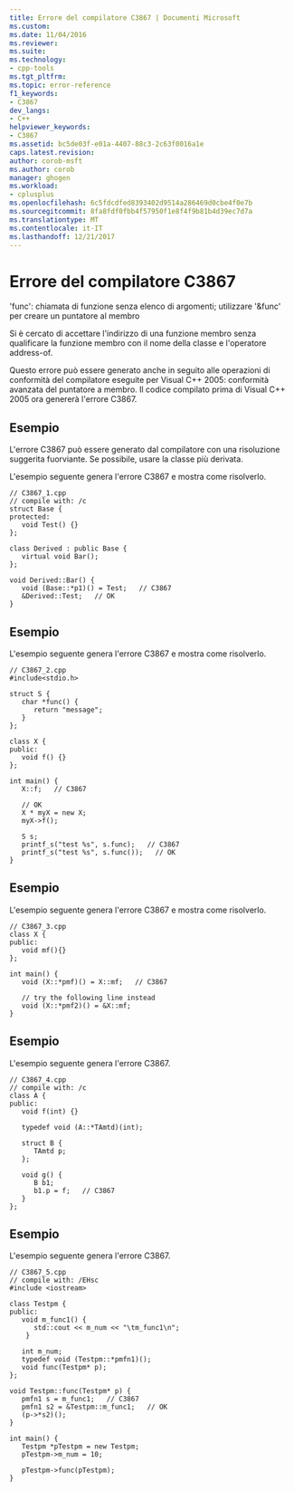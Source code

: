 ```yaml
---
title: Errore del compilatore C3867 | Documenti Microsoft
ms.custom: 
ms.date: 11/04/2016
ms.reviewer: 
ms.suite: 
ms.technology:
- cpp-tools
ms.tgt_pltfrm: 
ms.topic: error-reference
f1_keywords:
- C3867
dev_langs:
- C++
helpviewer_keywords:
- C3867
ms.assetid: bc5de03f-e01a-4407-88c3-2c63f0016a1e
caps.latest.revision: 
author: corob-msft
ms.author: corob
manager: ghogen
ms.workload:
- cplusplus
ms.openlocfilehash: 6c5fdcdfed8393402d9514a286469d0cbe4f0e7b
ms.sourcegitcommit: 8fa8fdf0fbb4f57950f1e8f4f9b81b4d39ec7d7a
ms.translationtype: MT
ms.contentlocale: it-IT
ms.lasthandoff: 12/21/2017
---
```

# <a name="compiler-error-c3867"></a>Errore del compilatore C3867
'func': chiamata di funzione senza elenco di argomenti; utilizzare '&func' per creare un puntatore al membro  
  
 Si è cercato di accettare l'indirizzo di una funzione membro senza qualificare la funzione membro con il nome della classe e l'operatore address-of.  
  
 Questo errore può essere generato anche in seguito alle operazioni di conformità del compilatore eseguite per Visual C++ 2005: conformità avanzata del puntatore a membro. Il codice compilato prima di Visual C++ 2005 ora genererà l'errore C3867.  
  
## <a name="example"></a>Esempio  
 L'errore C3867 può essere generato dal compilatore con una risoluzione suggerita fuorviante. Se possibile, usare la classe più derivata.  
  
 L'esempio seguente genera l'errore C3867 e mostra come risolverlo.  
  
```  
// C3867_1.cpp  
// compile with: /c  
struct Base {   
protected:   
   void Test() {}  
};  
  
class Derived : public Base {   
   virtual void Bar();  
};  
  
void Derived::Bar() {  
   void (Base::*p1)() = Test;   // C3867  
   &Derived::Test;   // OK  
}  
```  
  
## <a name="example"></a>Esempio  
 L'esempio seguente genera l'errore C3867 e mostra come risolverlo.  
  
```  
// C3867_2.cpp  
#include<stdio.h>  
  
struct S {  
   char *func() {  
      return "message";  
   }  
};  
  
class X {  
public:  
   void f() {}  
};  
  
int main() {  
   X::f;   // C3867  
  
   // OK  
   X * myX = new X;  
   myX->f();  
  
   S s;  
   printf_s("test %s", s.func);   // C3867  
   printf_s("test %s", s.func());   // OK  
}  
```  
  
## <a name="example"></a>Esempio  
 L'esempio seguente genera l'errore C3867 e mostra come risolverlo.  
  
```  
// C3867_3.cpp  
class X {  
public:  
   void mf(){}  
};  
  
int main() {  
   void (X::*pmf)() = X::mf;   // C3867  
  
   // try the following line instead  
   void (X::*pmf2)() = &X::mf;  
}  
```  
  
## <a name="example"></a>Esempio  
 L'esempio seguente genera l'errore C3867.  
  
```  
// C3867_4.cpp  
// compile with: /c  
class A {  
public:  
   void f(int) {}  
  
   typedef void (A::*TAmtd)(int);  
  
   struct B {  
      TAmtd p;  
   };  
  
   void g() {  
      B b1;  
      b1.p = f;   // C3867  
   }  
};  
```  
  
## <a name="example"></a>Esempio  
 L'esempio seguente genera l'errore C3867.  
  
```  
// C3867_5.cpp  
// compile with: /EHsc  
#include <iostream>  
  
class Testpm {  
public:  
   void m_func1() {  
      std::cout << m_num << "\tm_func1\n";   
    }  
  
   int m_num;  
   typedef void (Testpm::*pmfn1)();  
   void func(Testpm* p);  
};  
  
void Testpm::func(Testpm* p) {  
   pmfn1 s = m_func1;   // C3867  
   pmfn1 s2 = &Testpm::m_func1;   // OK  
   (p->*s2)();  
}  
  
int main() {  
   Testpm *pTestpm = new Testpm;  
   pTestpm->m_num = 10;  
  
   pTestpm->func(pTestpm);  
}  
```